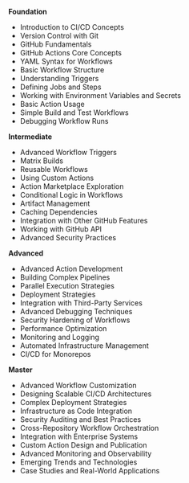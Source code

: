 **Foundation**

*   Introduction to CI/CD Concepts
*   Version Control with Git
*   GitHub Fundamentals
*   GitHub Actions Core Concepts
*   YAML Syntax for Workflows
*   Basic Workflow Structure
*   Understanding Triggers
*   Defining Jobs and Steps
*   Working with Environment Variables and Secrets
*   Basic Action Usage
*   Simple Build and Test Workflows
*   Debugging Workflow Runs

**Intermediate**

*   Advanced Workflow Triggers
*   Matrix Builds
*   Reusable Workflows
*   Using Custom Actions
*   Action Marketplace Exploration
*   Conditional Logic in Workflows
*   Artifact Management
*   Caching Dependencies
*   Integration with Other GitHub Features
*   Working with GitHub API
*   Advanced Security Practices

**Advanced**

*   Advanced Action Development
*   Building Complex Pipelines
*   Parallel Execution Strategies
*   Deployment Strategies
*   Integration with Third-Party Services
*   Advanced Debugging Techniques
*   Security Hardening of Workflows
*   Performance Optimization
*   Monitoring and Logging
*   Automated Infrastructure Management
*   CI/CD for Monorepos

**Master**

*   Advanced Workflow Customization
*   Designing Scalable CI/CD Architectures
*   Complex Deployment Strategies
*   Infrastructure as Code Integration
*   Security Auditing and Best Practices
*   Cross-Repository Workflow Orchestration
*   Integration with Enterprise Systems
*   Custom Action Design and Publication
*   Advanced Monitoring and Observability
*   Emerging Trends and Technologies
*   Case Studies and Real-World Applications

